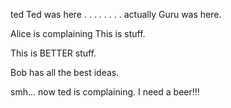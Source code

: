 ted
Ted was here . . . . . . . .  actually Guru was here.

Alice is complaining
This is stuff.

This is BETTER stuff.

Bob has all the best ideas.

smh... now ted is complaining. I need a beer!!!
